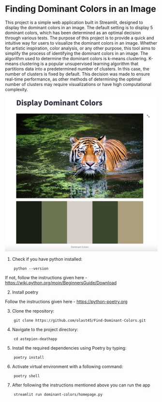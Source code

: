 # Finding Dominant Colors in an Image

This project is a simple web application built in Streamlit, designed to display the dominant colors in an image. The default setting is to display 5 dominant colors, which has been determined as an optimal decision through various tests.
The purpose of this project is to provide a quick and intuitive way for users to visualize the dominant colors in an image. Whether for artistic inspiration, color analysis, or any other purpose, this tool aims to simplify the process of identifying the dominant colors in an image.
The algorithm used to determine the dominant colors is k-means clustering. K-means clustering is a popular unsupervised learning algorithm that partitions data into a predetermined number of clusters. In this case, the number of clusters is fixed by default. This decision was made to ensure real-time performance, as other methods of determining the optimal number of clusters may require visualizations or have high computational complexity.

![App UI](preview.png)

1. Check if you have python installed:

```shell
    python --version
```

If not, follow the instructions given here - https://wiki.python.org/moin/BeginnersGuide/Download

2. Install poetry

Follow the instructions given here - https://python-poetry.org

3. Clone the repository:

```shell
    git clone https://github.com/olast45/Find-Dominant-Colors.git
```

4. Navigate to the project directory:

```shell
    cd astepien-deathapp
```

5. Install the required dependencies using Poetry by typing:

```shell
    poetry install
```

6. Activate virtual environment with a following command:

```shell
    poetry shell
```

7. After following the instructions mentioned above you can run the app

```shell
    streamlit run dominant-colors/homepage.py
```
